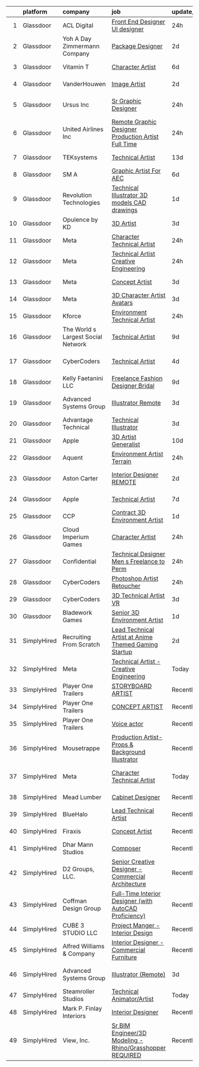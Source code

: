 

|    | platform    | company                            | job                                                                                                                                                                                                                                                                                                                                                                                                                                                                                                                                                                                                                                                                                                                                                                                                                                                                                                                                                                                                                                                                                                                                                                                                                                                                                                                                                                                                                                                                         | update_time   | location                    |
|---:|:------------|:-----------------------------------|:----------------------------------------------------------------------------------------------------------------------------------------------------------------------------------------------------------------------------------------------------------------------------------------------------------------------------------------------------------------------------------------------------------------------------------------------------------------------------------------------------------------------------------------------------------------------------------------------------------------------------------------------------------------------------------------------------------------------------------------------------------------------------------------------------------------------------------------------------------------------------------------------------------------------------------------------------------------------------------------------------------------------------------------------------------------------------------------------------------------------------------------------------------------------------------------------------------------------------------------------------------------------------------------------------------------------------------------------------------------------------------------------------------------------------------------------------------------------------|:--------------|:----------------------------|
|  1 | Glassdoor   | ACL Digital                        | [Front End Designer  UI designer](https://www.glassdoor.com/partner/jobListing.htm?pos=111&ao=1110586&s=58&guid=0000018290d24e0c82194b8ca2b73ea6&src=GD_JOB_AD&t=SR&vt=w&ea=1&cs=1_1ef2123a&cb=1660287078447&jobListingId=1008066931954&cpc=2CAED5C921A5F994&jrtk=3-0-1ga8d4jmrih5a801-1ga8d4jncj44u800-71df7061733bd024--6NYlbfkN0Aba5oU64R_O9Kj8y6RMdSSFXuPwn88DcWu9IRDlipDHjxHIIFB0atBqVJ04z1yB3-OpyRjG1nMfE6cjJk8bgzJF7zwCBC1RJRescqqNX7xSpDUlnduD0RnfrrtLB1WqT5zwivwIzAUsUB9B6nG5IiJJrp_Ney06dAAfLE6t1sWVoWTONfP5BUywp5HTxOdwWMF2mFzl9Npkks_PMhzNtKeUC3t4rxsOJgdRSt-dHP5bB5I4LNcm9IN6k752CMCJJBKicgXNAGed77kXN6hU157i5nfA-f-ZMl5_9dHew2Yq6Q1q2MmTsE7OIL-v-94OBWa64ibRpTwhkYe92zkmzqM4dIEv6rdLlmJ76sU0unrZQs4gmksHkP_a3e5HJzNaiv_pJ9rU3wRHsO7UJm8Ju4j9Nc1wBrwzmvvscJ3Gge4i5OCk7apS4GX52Qu58aUaZBlRK2BC8b-XwxbtwUYQSAjVPsnmZj_Jq2lL8k8Pqu8aUWQFiK1FRlLSfUevbDW1G9NJyOCvD--Dg%3D%3D)                                                                                                                                                                                                                                                                                                                                                                                                                                                                                                                                                                                      | 24h           | Remote                      |
|  2 | Glassdoor   | Yoh  A Day   Zimmermann Company    | [Package Designer](https://www.glassdoor.com/partner/jobListing.htm?pos=119&ao=1110586&s=58&guid=0000018290d24e0c82194b8ca2b73ea6&src=GD_JOB_AD&t=SR&vt=w&ea=1&cs=1_4ec80c9a&cb=1660287078448&jobListingId=1008063507161&cpc=1CBFC3E34E2A31FF&jrtk=3-0-1ga8d4jmrih5a801-1ga8d4jncj44u800-dc7e1a1397b199e1--6NYlbfkN0Ae6Qmv8rNb3d5rEsMPL_plhvilYeiJERi7JqghURwQ9bq2mHgMGRGP2iYP1nqVQ_CAH4CA0v5ImKACkfOVwmRt4ZP_yKkrYQvG-WgEjznhn_VDpWqLt9aNw_v_TZNj6iwxRLgp22h8quajIuiYsucJZtbTgOZFKvuC8jT-JHljWHHK7U0zAEt_oqtECmpyjduF3Owl4NgfBcsK24PZWvUefv-OBxraAHdRdBQGasSvof6NkzEO3Z8-jdhJwj_CmuAN929oSCMlrt7UCXPgXQXDpZYPvnosf-_45uUyXtJ5IRjvcY_xG6QGED4UY8XrwQ-xU4Go61LYF0kkPA9aMNAWVz3r_F8e7F5eDJLGON0GQyriWqbKzZe4UBJJGRWvjChnCNTh7QqmYNZi_UHc5MQPl80JUX81bbKvPh_retpEegVp4RLLiIQIV9vgRQg_wKUXWtSzSOa-jtfGyn6rPjj1aO8I9ofgolib4svZxlVDFQ%3D%3D)                                                                                                                                                                                                                                                                                                                                                                                                                                                                                                                                                                                                                                     | 2d            | Burbank, CA                 |
|  3 | Glassdoor   | Vitamin T                          | [Character Artist](https://www.glassdoor.com/partner/jobListing.htm?pos=121&ao=1110586&s=58&guid=0000018290d24e0c82194b8ca2b73ea6&src=GD_JOB_AD&t=SR&vt=w&cs=1_981abf72&cb=1660287078448&jobListingId=1008056223678&cpc=FA84DF7EA1EC2398&jrtk=3-0-1ga8d4jmrih5a801-1ga8d4jncj44u800-6c10e3726336ac6f--6NYlbfkN0DMrcEu7yrtATojKJA7cEzGQ3FdRGWLh0CZQInL4ECGI6k5tN82kdM0cJmh4vC7GgjCRMRi8NDGUDmB8TOH7AXDSKABpq8xpAsHI1IHXDuKuaGVgdIUnUwPPn0gfEL-OBigKsAUf-2NnCTWWr9f927-1E9ig6IZiC0_5BezMjexMFkTRblwa-YK3pdTx_QUyPKsCk39JW-qc4nqmt7e0zNI6ZZSbZ4zT5mpkn0WX-V67ubwdoPv37j3NJ1SN3QX7IRLyGF2oyTD8kixhyOfTmZ05rJt3p4lKq_aRfeKimQ5cAWdYf67heL24P2bPq7Z5hpuuap2yBmv_JfA_roDYcy16mPSHCoC8jnKNke7VQwjnYCD3TeYJO8ZDOcpsNcTcQbghyr9Lb-3keVpWN8qtcC7q2oqp70NoPOqM2bOz44teDOr8pUDia4BYyEHmV3cjHJISrdEOWXvOmLGExeBi6G88cFwhTscetQOUI_COokxyQ%3D%3D)                                                                                                                                                                                                                                                                                                                                                                                                                                                                                                                                                                                                                                          | 6d            | Vancouver, WA               |
|  4 | Glassdoor   | VanderHouwen                       | [Image Artist](https://www.glassdoor.com/partner/jobListing.htm?pos=122&ao=1110586&s=58&guid=0000018290d24e0c82194b8ca2b73ea6&src=GD_JOB_AD&t=SR&vt=w&ea=1&cs=1_c8a5589d&cb=1660287078449&jobListingId=1008063541301&cpc=8795CF9063CD573D&jrtk=3-0-1ga8d4jmrih5a801-1ga8d4jncj44u800-44ae0a4fbbd41e73--6NYlbfkN0DwTFf1i8tHxx5w6n6Gg6g51G1v2moTctKTWRheSvOoBGoYbE61eXaI4p99TMVe5-Yx3QNbUfuByV1ln80uuMozBmYU69iiyMjPcC1KxlYCv165LxjaZAepi6fVCyyhQ86_ltv3q2XZSJkGepgNHRKU40Yl3-bNcszTtaTb_jhKeymm2vIbwUGy-muP8gQqsPq49qB-e8cWsJAFdu3oyBy52Sf1TZGzBNsWgWAx7sxlc_J3ybNJo-CPfF0ZqSPiEfQibtxHFrjkLmFPgiG3V8S-zUJy_lFsnoyv1-LM5UTQzLzflNVN8eWtm9betTUNSnO5AmVfVcpYqiCxLYPo2_SARAgTtagUDnZ2ofQJK-kahD6onkKKEQp90XfS-M7gs31fsuT582MEPJhzZ1T4tQJoKaZvlYPuDye3EbBgQcac3lCqh44LReZc2q-iyF-cNDxmAtoUCpCb5HO33LMr1pHEIRrR3nbikV30NZGRZNUEzreDutRv1nO4DzMBmEOcmYc%3D)                                                                                                                                                                                                                                                                                                                                                                                                                                                                                                                                                                                                                       | 2d            | Beaverton, OR               |
|  5 | Glassdoor   | Ursus  Inc                         | [Sr Graphic Designer](https://www.glassdoor.com/partner/jobListing.htm?pos=123&ao=1110586&s=58&guid=0000018290d24e0c82194b8ca2b73ea6&src=GD_JOB_AD&t=SR&vt=w&ea=1&cs=1_f7e4880f&cb=1660287078449&jobListingId=1008067241297&cpc=FD1C1DA32C38CFA7&jrtk=3-0-1ga8d4jmrih5a801-1ga8d4jncj44u800-47eacb923d069a3d--6NYlbfkN0CT8vBT9H5mqECx2dfLV_FONLPDKpIRssxVwtj05Tmm4rA5I0VNOPdM1oYsK66ov5phqTrk4KDo23TS75Rskl2XcVINRmXLGVMJt7yZjobSFqAIarFCi52-QPN6vb4Aj2gPQ97YuO10bkxa8vQJ60KpWf0LtSlKQM55h8r-6XRvINmJeuJK4tAiqcW_IYQQ7DEl1XdnY7ENH6YUJ-tP2lOzp_3Ua1K5A5aaPZ9o9O2kYYSt-Md_WOBlx4-XyoGEq2Rx-ESgO2fWrRGgTS0mLziPbAlQ71lk4crrWQNgrF1GPHYQOFOzOH_wv_qp-f8VmkedDUl1dYyNNAp3A2c-Na5R-r-lmbWO06uBPGvuuEA6pZh77oCpOuNXjjR3QZg1RgXQ0A9LkrHimvtZNnIjcrd6Zuxh7kD75q-x9wVL4qRIrX0lfMHDrPN9HBpsBMGqQ1106MT0Af5F5vCPtZ6DUxlB7Xi6TK-oCHHZEE3v2tFv24GLD0vIKOmxr6mxgjRJWEohHmUhZGvfxtY28t5zPqD7806XEUDswFiBANwRCKMQUQnR9Qk7Q_04NAX9bmU0UjnQpWo4oSZQRKWknWQTwki_V3L0cBiPBzeGe7aJn0AWhVWdff_Uq27ArR8WweTJ2oDvsi7cKte3XpiGomzkNH80hx5zQ-4RghkB3FrN4hASDok4tpCKxsocrLxZ0tFVTuNdeKBLhVWR3h4Vk8134mKSP2OqNe60tb_gmUjCj29sS_LIpW1JGY7PaM0nUSZ72FgoMmZg3qWNnehr-0Mw7FojXMBUyJqQkQ5JtYRgl9UmxgHpVjtlgz7vckVkqLAToNzrFqBlXxXJPO3hSRXJaOj80dvj0k5pbUdFI08QVuAV0sDga9H3GJJ5eVhKtjvhZiL9T0rpDuNZfB0h6abhTgMWRTHfMCI8hHJuVMGXCaXI5t95ODBAgpOIpK-XfZg0mt5Z6iKS0SQRdzdiqa6xNgWMBQUnuYE6ArlSiTAhD5Kgg_umDaHxUNaew6taVOJ4Plp3Vka9wCiacQ%3D%3D)                                                                  | 24h           | Rancho Cordova, CA          |
|  6 | Glassdoor   | United Airlines Inc                | [Remote Graphic Designer Production Artist   Full Time](https://www.glassdoor.com/partner/jobListing.htm?pos=127&ao=1136043&s=58&guid=0000018290d24e0c82194b8ca2b73ea6&src=GD_JOB_AD&t=SR&vt=w&ea=1&cs=1_8f41c0c6&cb=1660287078449&jobListingId=1008067331253&jrtk=3-0-1ga8d4jmrih5a801-1ga8d4jncj44u800-7ab9daf3e9df0b25-)                                                                                                                                                                                                                                                                                                                                                                                                                                                                                                                                                                                                                                                                                                                                                                                                                                                                                                                                                                                                                                                                                                                                                 | 24h           | Elko, NV                    |
|  7 | Glassdoor   | TEKsystems                         | [Technical Artist](https://www.glassdoor.com/partner/jobListing.htm?pos=120&ao=1110586&s=58&guid=0000018290d24e0c82194b8ca2b73ea6&src=GD_JOB_AD&t=SR&vt=w&cs=1_325262ea&cb=1660287078448&jobListingId=1008039161486&cpc=F41FEAB56D215062&jrtk=3-0-1ga8d4jmrih5a801-1ga8d4jncj44u800-072f00c7dc1299e4--6NYlbfkN0AuKz8EBO1xHDEL7V2YF9xF3dC_I9B9i-Zw2Jh8clPMK3KTieKealHQMRxLfyLBLKIrswHeKBxM9TXSRl_cIE8uIK21oPg-0fKw-HtXJ93ZUUCssoOUmcpszMkT6JCzul1gvBhuJtvRB880NqWK5PRPihbY6Ko74PWCwfh8aY36zXuGrgjOSweFS3OiKbZw1TAAd4rsxu9BBh34mdMuHwTsBBlLNSsm7UbQzCYlTzl_-AUEvQtgjRpHy9d5fDnLXFDXkLdL3RKz3fLoj6qq2A0u1l1Lzooy0ZvTyk3Pl1aMuvSfmr9Fq-Mr7w55Su3S-4tMgtzQatUd_bsVjvJkOSaW255XFVVTFT8gC1XIU0e5LSJzlihrwqw8xijxaSAhq5FG08fPb0o-HZuY_ZU2nXt-gjRT5904lVl2DtT5wHHu_bWrKnwhWrEroSuEQIDgKhUxyusdft-s3eKkaT-xerCU221wrMnHz40vEQ4BJ7UaYfefOFCZa1lobgQOiGpg_KG7-vGky-LTWmNCdwntOqNvqaotud5cqgfjFEPAt750u2D5ux_6s-sOmpnDQxbR7kYUhTw4PDnl2tTOUfeGMXmcjFBPmGvwQx8_pyM-M1qu6EMjXWoRB-TdSgBmzBNIor38ziq32tdWvqnC8COhytptJiHoGHdvwGWlyhxsJFIe6a_mTsGO_25GEE2YEFPsC3diS28VHPTD-s7T2escAaiPMsw5nVMY6oDjndjRzKjEXUlVzUnUpYULEPR02sFA6d9FXfVmG0zr1lwMDT3LtPAHHvqTSisODcZ2udYXMCRl3YsSsqeYiCg6tC65hhgjS5oAuxbdxIaNQ70N0QKAHrNNC1d7ecoJuuSQoyolSBf1NxnjNJQ1dolYcAffUVEGZ52uGAElUiZl1dprx9DKG3Fr2Xe9bVsmeaw%3D)                                                                                                                                                                                        | 13d           | Menlo Park, CA              |
|  8 | Glassdoor   | SM A                               | [Graphic Artist For AEC](https://www.glassdoor.com/partner/jobListing.htm?pos=130&ao=1136043&s=58&guid=0000018290d24e0c82194b8ca2b73ea6&src=GD_JOB_AD&t=SR&vt=w&cs=1_e9fd11a4&cb=1660287078449&jobListingId=1008055459239&jrtk=3-0-1ga8d4jmrih5a801-1ga8d4jncj44u800-d589120802840b33-)                                                                                                                                                                                                                                                                                                                                                                                                                                                                                                                                                                                                                                                                                                                                                                                                                                                                                                                                                                                                                                                                                                                                                                                     | 6d            | Remote                      |
|  9 | Glassdoor   | Revolution Technologies            | [Technical Illustrator 3D models CAD drawings](https://www.glassdoor.com/partner/jobListing.htm?pos=118&ao=1110586&s=58&guid=0000018290d24e0c82194b8ca2b73ea6&src=GD_JOB_AD&t=SR&vt=w&ea=1&cs=1_8c437848&cb=1660287078448&jobListingId=1008065299459&cpc=FAE5E775D180B2FB&jrtk=3-0-1ga8d4jmrih5a801-1ga8d4jncj44u800-2d91b92a43b9c399--6NYlbfkN0CZRV_UZvXazaVS4zK4nhwIQPcA9CBHXZ-J1nhKBh9RcR_rdgNA6_uCy1mRCBCbbZaLBYhOP5SEQWw17LEI-wCPdVKBBkNG4toffxQyCz5wk0XUGzMVlqUE2n1Pu3fziSdlg_XVvqzUXHhxWsgQCitnimmzpf5xPlR5hPlI1pQwRH4vj4CV9pTsnI64TsPGfXs4mwp1k9WRFPeNfP9VXOc3Ibeh0_3AowHQ6wirl7NxeLZHMfx89dNK8z67BYaNLSa-3oAqldskTtJMhcT6_dhHD03SiR1MN7BvOumyd3mIyKFLLsUyHEov39GA1eTiFifPdmLMtXpb7m0zzk57lOh6ZzRH9S-lxNvd-kJ9bcykNQ0mJRBknB9lfVo6smxDj9DhLzMRtD0y5w1pShb0M8X6-cwfLj35R__ocCTCCtuwQ9nubjngbtf9x3274EWcvrAATEs3eye93QF2M5VWl9VON4X_Tp8zecrCwMRW1FTVa9pByM2HQrTFb_RsCysSEk4%3D)                                                                                                                                                                                                                                                                                                                                                                                                                                                                                                                                                                                       | 1d            | Woodridge, IL               |
| 10 | Glassdoor   | Opulence by KD                     | [3D Artist](https://www.glassdoor.com/partner/jobListing.htm?pos=104&ao=1110586&s=58&guid=0000018290d24e0c82194b8ca2b73ea6&src=GD_JOB_AD&t=SR&vt=w&ea=1&cs=1_1f9b0eb5&cb=1660287078445&jobListingId=1008060635178&cpc=3164FDD6030E246B&jrtk=3-0-1ga8d4jmrih5a801-1ga8d4jncj44u800-ece28a5bf28f35e2--6NYlbfkN0Bzkuy17zoNwKMVjyusHhR7JNYo3SmelKzW8jp1Pa4Tk4WW547EexT8lZKR-gSYR2hmTMZ4f2JkGM0Bz3it44cRhxykvI-tnG4bEQgTqeFTblZB-Rf1gUvajfZob7I8LVUQCK7e6xhzaUjXKv5WnOa4sW6ZP2UuYWX5siLo4UvwIYvi22ZacKZPQIJf99zvKlrZ47EbgyWNUDdo7iusF_eggPue143CsLsxS4zctVGa0AVriLXcl-NB201HAnK74SWQipXUgYRsdETnHpxoImRfjrzBJlTR86Rgh6RAtKjJFaw70scEQcGEPqBKIp5DBmHYwRQBKXaUuGFXh1KR9DXYHUtYtmyzT3r_PNVONxXBlHQuI9WoRrZ7mE3BSFiFYKBmq2Vog6azjS1uEmF1h7ol09zcE2nyyNxnqqwoDp6FXACr1axxiHcfZU1nPRV_1YJyBX2vAWLDvcrJ7D8l9hnhD0kgBhaaBCrYzB6EOleJW-NIyNpUrVAw)                                                                                                                                                                                                                                                                                                                                                                                                                                                                                                                                                                                                                                        | 3d            | West Mifflin, PA            |
| 11 | Glassdoor   | Meta                               | [Character Technical Artist](https://www.glassdoor.com/partner/jobListing.htm?pos=103&ao=1110586&s=58&guid=0000018290d24e0c82194b8ca2b73ea6&src=GD_JOB_AD&t=SR&vt=w&cs=1_ecfbd9a7&cb=1660287078444&jobListingId=1008066993511&cpc=AF770993EC679D41&jrtk=3-0-1ga8d4jmrih5a801-1ga8d4jncj44u800-0237076a1527b7c8--6NYlbfkN0DYl4UJW4r1Vl7FEn6T9F-rD9lpC-0oMJVSiWjK_MGUd8e8cHXcpv6KPyjLHZEfqkUe-DEG5DLncZ2VuQ30bZUWAlnVXUPUmYbz0Rmpsfp5cnEdTcGFIbFNR-gZL_KvDvolQx-u2TnHMOXE8pqi0Kz9WsbXsfPeIAEHC5eDe_Vc6j9zLyvdSKU3861J7qzPpblrFyiKvOyTqwGIS0TbwOLnuPvbs1e1rik0wZunO4qNLSR0FJXBobPCueoZNT7iZsxST2IWUVO4A6De3EG7dDEvbl1BEoGZJ139rA2ROB40Hur5-fH_GbSFGxyU3jQS7lfwxp6mpKZ54TgMVyEee6TYyyJFDgoSv6xLgLj6XT7J1kUz8RuRekGWvIrZupQ-gtq9UNX9fRq1xkq4ggv6FLtjlc4qmKZzRR4FPhkpv6GZIKzgrUBgQmvuurlAgZTMDmh-HL7_nFNiwvwQrtjyLpcAux68Ax50B51luYvNHjxhWryfvtSMdOlO35SfAvOUCFDcBe2POz2QSZeKu9Vjh6OkDgDdGKz57DhoNc9zmrTM_wT4HKqJh2Bd6E-supRtof1B3xS40U2AQHZlZNi18VfTZB6E2V2RcDfSlmH--HESOaKQ_s60SlsYHySOr9NH7hpv7x3BslWbMUKdt1_aEgeDBNvhlYcb-g6yWie6KM0JbNiYK4fnWo0CGH5BBT9f9fOTf5QFRYM8KPoyx_1xuoHNQMYoR_I20d4DHJLJUs_Z4n_lnVGLJZP-pPoxUMgpSCTE-UErfaNZGkvRs0HlXzm0GP5BEzCoXGE3VfuyKZn8H1a_3ik84ZN7DJDCphyevRiZtYnGwGcGDnsiUJCjN6ElhUzmMChuDC1ppmnGfnYBljw6O8l0dACBPgsCYkX1Idk9vmLlxSwxol8VjAC-NoqcPTutXe7P3Cen532U0Gwb4FruBxl9uzv04aUnBynLm4zcjoWIGfCqfe_nsHSYOGa4VkHxdR3_4Y1ov3xtVn72hMizu9_isNa0RUFQ-vvowmn-6fV8GdNktM5TD6qjnw_Vfovq2rNo1jE7uwJ6RbdBPhK-0R_ICLpIoj1mtsMiJkA%3D)              | 24h           | Seattle, WA                 |
| 12 | Glassdoor   | Meta                               | [Technical Artist   Creative Engineering](https://www.glassdoor.com/partner/jobListing.htm?pos=102&ao=1110586&s=58&guid=0000018290d24e0c82194b8ca2b73ea6&src=GD_JOB_AD&t=SR&vt=w&cs=1_daed1105&cb=1660287078444&jobListingId=1008067771030&cpc=E773D000C9BC26FA&jrtk=3-0-1ga8d4jmrih5a801-1ga8d4jncj44u800-1da363b5fdcfe69b--6NYlbfkN0DYl4UJW4r1Vl7FEn6T9F-rD9lpC-0oMJVSiWjK_MGUd8e8cHXcpv6KPyjLHZEfqkU_XyKy2aMazqvwtb4jLXqdrJDgWqRMdZzDm3QnlMP6SY4uOwq4hh6l7Ys33tkNGRVhftqYXq-Cp0a8WihaWmhXsxwvVili8y6RJmZdNTLKL41ELPZJd4GT5t36KbP6OX5MRYQsOPQn_rzoP_2kGFI_vIAYh4NKW_4fh51mU4PszThxP0wfKmAHLQnNy-778ZwsaI8TMwmHK9rMnDxdxCx2RnC3SeWHLWdsAxRWhk1Bv6NgWGsuhWgtmygSH72-kpGqkhbUPwIOeURupq6LPp4sZLnBzhqBfmOivzjFbFBgSVeUWDxDvuZkBuS-3x1LwyYkTnirJdfgJBtEjKqlpu94cx9haT9ZcIyz0dg2KX-mtFAl3WQPQa8jQhshqlmucgjcTzwTE7tCxIo1w2BWkBHHAGzilF2qngMN07SPM34vr9agYib4_UXMeHTtwOKbb4iIOFJe6Oi78DY7AUklCczCu65RxNrSfiBMQrUP-i6e48RG20NZj5WlzTvFMpkNqVPwcSj68QHXy6ygGtDNo2O2MKnWDY3WCZN1fChQa6pyYOpB5R51TRC4vw7VgKkxzD9EuzX3E-O2vfchiS90ZULzHOXOLJ2T0U3glncDsl7di_GbN4aXpZnqRH6sPzZIDPWSUSrivAyIJigAj8JrJmX8hR2CFUUeViKHvVIfz8BpG3_3jMXVhf1Wj7FYuCvB5c6hkaq9ADpTJhqg8gvCECe-9lzqMjSgQ8T4cVpKkeY88SrT4f7FB7t3QHSnnvEMcrQkgXdXIulG_ySZdJwC7_y-CA9uP7boErkxUy5A1ZuE4VQNEKXew6TYlfk8ywmABvbN9t1vjwcc3XckvvdFapQ9IHhjz-oNcv7zeuz9KA1obDQBm85GqFSPmzX9oeYVP4tKiQPhqkmm2tfdxSrUi1rMhkQCAh2oeE4vukeESc5IXkTdIc4MABVE4g96fLNy8m8-aHn3ofwqRfe6Rn7vUOJfS8nGD3Kx9LbYlKURUqqFebJE2an7pycQ8nPcljmzCM0%3D) | 24h           | Menlo Park, CA              |
| 13 | Glassdoor   | Meta                               | [Concept Artist](https://www.glassdoor.com/partner/jobListing.htm?pos=107&ao=1110586&s=58&guid=0000018290d24e0c82194b8ca2b73ea6&src=GD_JOB_AD&t=SR&vt=w&cs=1_f331baf6&cb=1660287078445&jobListingId=1008061777840&cpc=39A4E8CE329AB187&jrtk=3-0-1ga8d4jmrih5a801-1ga8d4jncj44u800-e562a60e7629f321--6NYlbfkN0DYl4UJW4r1Vl7FEn6T9F-rD9lpC-0oMJVSiWjK_MGUd8e8cHXcpv6KPyjLHZEfqkVDT8BL02zSvAIVQor6D6278i-DJ-j2jMU5ecofN8v1ZEeutWLowM8HHA2Htk_NpvsqL020XqNxp_yrPdKUziQNvemf0xuIQJa1DFLILfYX7c4Bx3ymoCGwk8hPj1Xi9nsxwtgpg4SMaI82IBnEGaXGePRzccxExr7PrOsajyHvubkj5_QnFyJZsbOvDcN6IBy2uQHbZmFK2mmwucsbuxfcRzdgzIOtEGBv_zr0Q_BMfZHmZ4q9o3jQjWahBSDkDVAtd-0Hr8T6W0wCX5-m3qBdILUiqwy8vi1Au15D3GRakg3BS7NDdK6PIJ-RO71j2N8oJq2hrO_QD8Oles-ZDeZcLum-hBJmIapZ8hS6ZBSIkvos2YTT8KAMVYIUNBZBvj3ElLaAHy746sClgIYrE1veS1e5lyxV0RfiFMojHFvqH3Lxq7tP72lLUIIBTLb_B6xT_Vl4cQT7h9FXR-Qvo3iARtZgSFmZhebPue0hLYd9O7vLofoTyDYt55cz7X-FTt1l15Z2AeuJDnGIYjGqt8jL6_wTYt95SlMD4wHUtiodYYzusYN5itFmulxxRWVomc-ahM9luiRTnsj83dSBVZp6ktSN6ZLZin7D5r3_pBZxnu67t8b9B4alm82evBj6zqRHpnDdBvYYRgeQutho9VpmBgiIQgRU__lXsIRX1xCtyuYcvpmX8ByTezQAo6dY_RjtReUXMeWk9RDt9Np4bMEFUJ7lzpoIaylztLXTSaqohfXbE55PPw3soSDhh_Lcq3rKH2_GhpDt55q0T3HtIecUgOPOkS7QeJKQlaTVgAHAtVin_JhPxYFNlnWcmV3OsVoIXuqYr3PwSSJTFzTMXp2-gJOM8FLCeeWEbyn4IQFH3anti3Rb_g6dvSjIb_6cy8ob-fqlESTdviQ0ZlIyPJkUXFAi3GFJRmDdiGIuU9eKlbntsWHT_Pr5L4Cd962iTVJy_DBF0g0IenQfAMJIWZMxR4Q5Oxx78N1qSG6nWvvmznF9lCkjFMz412alei7qMqs%3D)                          | 3d            | Burlingame, CA              |
| 14 | Glassdoor   | Meta                               | [3D Character Artist  Avatars](https://www.glassdoor.com/partner/jobListing.htm?pos=106&ao=1110586&s=58&guid=0000018290d24e0c82194b8ca2b73ea6&src=GD_JOB_AD&t=SR&vt=w&cs=1_5fda9b4d&cb=1660287078445&jobListingId=1008061777966&cpc=84DBBAA61F05C438&jrtk=3-0-1ga8d4jmrih5a801-1ga8d4jncj44u800-42385de9be05d970--6NYlbfkN0DYl4UJW4r1Vl7FEn6T9F-rD9lpC-0oMJVSiWjK_MGUd8e8cHXcpv6KPyjLHZEfqkVDT8BL02zSvDOFgY_TTPFfcsfb90mC8bVqyuMPVNeahIMSpreFDcArnyZCD3rMbijFTY1J5mOR9XF2sJuhoD64xxAaVVYOT5pOL1XxGsCl-_r0lPkXyM5euDLqQtY7xcSL_KSQMLb-KQpVz1O-Eqs_I66DY5ViTYuRfI8yh6eCk8HO_KOxeMTj4q9_ALLdzXwsbsBkSE00EcK3NzLQtemD5_yCd2KWYeAyES5KnN7UJW7Vs6XeTe8GnpK8S8xH0WPBnmEam-CbonHf9hAegRNSN2s6LLM6kQ0t-5eBj2seazyCQsqTjskw7cqhj_ogDySI2lJ8ryNzoJ0NHJOD8pUXLRKxVVTtRWSE0BqdL3Qy44lxnnT_M51m7mDCdgtBq5RE2zsddJ6bREYQ9mtE7gzDT3IqZ1jYtdNtt8OGCm7xJAIuD96wSkeUkERB3-7KfBLqNNUoHSRtxEUZod0dTINZlZyQnDKFiYv4Ls4tmWF1r6loNNhpaFDZdaD-Y-ssfdCYG12HjIGkgt8tj4NDQIvBFbfzPHA23Uhh2ZMzdr144TmNCSR-rHtJ6VgoBUq8jR_rJ6TVC1twhnYrMVk8ZYMTQeVHNm7uOiWj7FQLCzTtig85I-eaojjPOrRvfyMSxHjmh4sXp4gS_sl_DteKKShbY4NLKWq4AMSbDpU_8NNYxzXcStFziJpAVRq_Smv0PAH-cjH2ENllBViUyDQ-3f219x4ueqTWnM0QOffLXIagwFU-c_fZRVGHICVQXEQIlfe71HirUaR1GRhQsY54lMbRNBO4D6kIEbjCLtjteiv324iwaoEX2-JfWQ9ZQFrnMCuQ_pAuzBXhsTolucd5Cg9jk7iPrsoYMPLOoXIm6nayQMR6uSfL1GWiNoPeL9GHree1AjBQGOR5jiu9jUsuFeYmwh6dw_aod46scgUMM17aDiG73GgQUHeQpReTyiPqelag33mkePzGJdRh9LmPd5OP9lou1Hodk0C6OKyPHhf5E1sy4HZ7OpO5hj0f3fQv3Mw%3D)            | 3d            | New York, NY                |
| 15 | Glassdoor   | Kforce                             | [Environment Technical Artist](https://www.glassdoor.com/partner/jobListing.htm?pos=113&ao=1110586&s=58&guid=0000018290d24e0c82194b8ca2b73ea6&src=GD_JOB_AD&t=SR&vt=w&cs=1_5143159a&cb=1660287078446&jobListingId=1008067190556&cpc=451933188B21919D&jrtk=3-0-1ga8d4jmrih5a801-1ga8d4jncj44u800-895d8efd57c265d2--6NYlbfkN0C5IatSLh_Ak1q39eQQoPIxD737RW9NeiYGvIRXkrLjEBkC4LI6KweFWWPiS1PvvlypGpx18bYBeoUqEetnquHIUgcuQSnzo7i-pjw3UUDvAsLg2WIk1P0I4FEM8pytCKcKY3gNhMUiOMsjAL4RmDoAHDMWmgmvRFKaVhCImvudNZZA9jevvS4wDR-xwnCqYKpC50zmtxahInb72QOpXH1M6IutHCMCmRMiMe7gOBbBswJxh5rm7kKuyQTjsxTg4mGwWi8hTrFRsi3HcSoJrsehEZwmfrs6vflNF-VdLF1oGZKjBR42WRr2VyGyTjQmHnlHfQ8hjcmJMEhMsKRC-bZzmFyt3W977FHlKo60hF-csm-iHxbkiVRhgX6K3CNviMbpsUEN9DpbXcB24iMLhUPyxv5W4RAn1EmbwGjp-VwKnJ7m3pGb5snWfH_-DkQ33ekyL2kavICESlhS7-23WGP9Pfb1bLj5e54jx48qih4CW1jFmZxClkVsjAMzrtU8R_QdIA2nFwobI4Yg7LMHYM4GMEqvikpO1y0IJmK02WC3HNAxklYATScYnfeYvdbQrDAtFGUy9NsTvUboDIYSaAj7SNyitvFE7xmgFKEAWZC9SA%3D%3D)                                                                                                                                                                                                                                                                                                                                                                                                                                                                                              | 24h           | Redmond, WA                 |
| 16 | Glassdoor   | The World s Largest Social Network | [Technical Artist](https://www.glassdoor.com/partner/jobListing.htm?pos=116&ao=1110586&s=58&guid=0000018290d24e0c82194b8ca2b73ea6&src=GD_JOB_AD&t=SR&vt=w&ea=1&cs=1_7543d52b&cb=1660287078447&jobListingId=1008048926967&cpc=47CFDC01B3F81FAC&jrtk=3-0-1ga8d4jmrih5a801-1ga8d4jncj44u800-4d0bb3f225c1c8c3--6NYlbfkN0DSgjPPcnEdvoK3uuxfISLALE6pB1FR7YSHOr_tSg5_QGIhoz_2VqUepdcKLBLI_zTQDUXKUWfMuKjDzgnq_OX2CR1vlk2pTWZOat2YNT2e3hwa3a75pFCZb36TEE0mu8ZRXPVcGDXEAk3I4YSpqqTYxIrjGzhVPzzfPMjq3tJXnTcTHw0LK5FUaJpwpCGqI50DIB-OCoJ48vUUf3-kOo3jYZCAFROu5aJbC0Z0fwSblSGZOFUZNo69k5_lzlDbthpII_d0L9voQzrLsP9csC8XNQRxvH-jrkYnszreZHpCP7-7rM-3d3zAhKtIh_rcxSL51L0243YhbQbGLKsM_6df4TdBiJKBEQBirUBZViko4ik-e7TRw7fki-gjZy4b3a8JfsmgxV2uJ6pAnhQ8G-xeDxdk803usUuXC_sshx9TrvEEGX_rnnSqBL8yGQbVOZRUKAepmMwVjaGyrKaW2olgF3S55YqtKqKDamD2CgZR82FgpQeoHHeWzPwqGHT81KCqawFQUuqEz9qg_7bB4vX3NtMGc4dMrZPFjhgMhbIrjK6plwE_S15VspwH0xh3atMFn30woDt376gFBucuwuvCavyyfexJQ08%3D)                                                                                                                                                                                                                                                                                                                                                                                                                                                                                                                   | 9d            | Houston, TX                 |
| 17 | Glassdoor   | CyberCoders                        | [Technical Artist](https://www.glassdoor.com/partner/jobListing.htm?pos=117&ao=1110586&s=58&guid=0000018290d24e0c82194b8ca2b73ea6&src=GD_JOB_AD&t=SR&vt=w&ea=1&cs=1_36933312&cb=1660287078448&jobListingId=1008058281939&cpc=6FC5BA77C9A4CD78&jrtk=3-0-1ga8d4jmrih5a801-1ga8d4jncj44u800-f39b2ab9dd5e5a7b--6NYlbfkN0CpFJQzrgRR8WqXWK1qKKEqALWJw739KlKqr2H-MSI4eoBlI4EFrmor2FYZMP3muM3qxPNuNJt_0HwhaRzSpI5XuB5zVPB1TsAkCmON0miMhv6Zor8kAc1vxLE82aqQPqHp7l6p5ImWq5fxNQVt7s9K2Xm0iFiUQabtV_kvo2RERp1BqIxmLE7ZwIZh2bV9Oz27CfpWZ3L9LuBKevT5xuSwKOSpTynmzgkMx2XZWrHUZtXjLT1NJD7vYlkUtnCqFQo9qZlkmNtypFGvxArbAA-inLF_lg-SE01NHOmFW0Ijih_Z0xAXmliLc-dBHwNXV46WpT5SPFeeoRP_OrkIIOei4NyJlEb7bxLw9ui3pddwCxKV-f7a6JysbEB7Hx0i4_BVwckKBBksrzh-dmgNU2EJLaO7jsFdEs_sF5t93c3GlrUPzdeEAUQmCvh41TJxUBYm5RAPJNA1Wl4wC3VS8yPxfQI3X0Y_FGlXBlaA4fgE_C6dV-TntJGvhEdPUTcz5ECdugwdT12sotF--fQq9Y9X50h5Eyz-xKdEVH0T-CRbBKWvcuoVfMaMVdDWS-mqSayVn1u7ltf9xeKEB4rSAC3Tur3yyEN6Rk0fDW0utU7qNAoXptZbqGJW0hxfwBjPjN0WccdRuu3UP6aJskOeC2_jazwhH8AYcPWMRDWJEsJHOfeUVMUpW3rNtI4BGADnCcGHJwcrI9tNbp4D0ZculMDR-Zro-YDECfoltl3eJf4pgPP77pnFY8poQHJ_cHQ0j_4U7gJ2S2ySTApc6V3GG8CpO-zCaVwjCzcsIZMbTblsULhcYrUm8NqHjRuqiVKXR6JgM35RKjY_Q52J47nlCtecKISQlFMA7bCpd73P1CNKhWYfLCMCPh8RurClQ-1qBMr5fh-biBqfSASRBaMxGzbk1SymXXU_Q7QEgyo0DEvnrRDGK_KTkroy4uh-FwDyKYpOgrAhznzc7KkL82tolQpg4Ilx-a4DzD0%3D)                                                                                                                   | 4d            | Los Angeles, CA             |
| 18 | Glassdoor   | Kelly Faetanini LLC                | [Freelance   Fashion Designer  Bridal ](https://www.glassdoor.com/partner/jobListing.htm?pos=109&ao=1110586&s=58&guid=0000018290d24e0c82194b8ca2b73ea6&src=GD_JOB_AD&t=SR&vt=w&ea=1&cs=1_20c45fc6&cb=1660287078446&jobListingId=1008047552919&cpc=FAE5E775D180B2FB&jrtk=3-0-1ga8d4jmrih5a801-1ga8d4jncj44u800-a6b9ac20acd07671--6NYlbfkN0Bpkz4eilSyVaUq0KmM4Y1lINlxqZT7Saz1zIeLgvAAAQXFt9Fm2DMj8MuCtiTwdvLESqHkZ0NoepSmzNcjZDnBfQUfoiRxWu9YgRUvaQtbDMNMwaaxBB6jeoxv7tGRNsjun7Fhkv2YXNDcS4a3dPE76vUTJfxc_y4PoChJECPlFV8TzUzENM6wWFS1nZ6gHiUl-Iqph8ok5SHNMvvFKJzX1Db1NYTHzFajpowLkj17n-OMBG_-ZeEq3NUeL8G4OohCWSi5_2qqMis5Eyg0bZ_hsEIhSGvFA0YkPLsYtNBwqrNg2U07zmfrUWH8Pfr7uCX3dLmXCXWDbp2SMaUtNGs71iFi4FxWlDibe7rswHcSABGKbySZ1n45QXUV6mSywt9jBICUzv94gtYZuwY7HcVsN5L8Y0EHCL91vjnsw6_RDRYTOZ2155JzKrkx86B39ltUvoxlzxkN1kN5dY7_jqwH3zmpHAVEZUaKXEYp4TI2_o_J6FX7vOPnmNkzQLbi1L8e_o0A3L-OXA%3D%3D)                                                                                                                                                                                                                                                                                                                                                                                                                                                                                                                                                                                | 9d            | Remote                      |
| 19 | Glassdoor   | Advanced Systems Group             | [Illustrator  Remote ](https://www.glassdoor.com/partner/jobListing.htm?pos=125&ao=1136043&s=58&guid=0000018290d24e0c82194b8ca2b73ea6&src=GD_JOB_AD&t=SR&vt=w&ea=1&cs=1_83156c82&cb=1660287078449&jobListingId=1008061173284&jrtk=3-0-1ga8d4jmrih5a801-1ga8d4jncj44u800-8b30d682bf8e636f-)                                                                                                                                                                                                                                                                                                                                                                                                                                                                                                                                                                                                                                                                                                                                                                                                                                                                                                                                                                                                                                                                                                                                                                                  | 3d            | San Francisco, CA           |
| 20 | Glassdoor   | Advantage Technical                | [Technical Illustrator](https://www.glassdoor.com/partner/jobListing.htm?pos=110&ao=1110586&s=58&guid=0000018290d24e0c82194b8ca2b73ea6&src=GD_JOB_AD&t=SR&vt=w&ea=1&cs=1_3f514a74&cb=1660287078446&jobListingId=1008060519712&cpc=59DEFF8D475298C3&jrtk=3-0-1ga8d4jmrih5a801-1ga8d4jncj44u800-92a35f20f136349a--6NYlbfkN0CQRQ3eiV4YWjrRS1ho7HVQ9JO8v6Fb3eU0yDOJbdOiEguntuRlpE4-_N6DYLNj-GrLRP5FYL-aNzagPvIYxyRsnB_9dzeqVd7S3AAeM0Tn7lwMIUWEoREOg6C_e6cv3q0cTiXRoZgR9Db9nqC-PcNEtAnvPp3I_DXS4Wt3NklPk_uqTcWUBGoxc7aCNbnZ8j17fbH4dVuV8vJXD__pXrwIOBi33X3imOlDmPeMVj8Lo1PuSuAVHctpr1ZmMr7EdL5801pDlIVgeBQiz7jaYxf66OZExpAEUC8hnQfEfejGCmoENDCVxzjwTMMui851nWT-gx-0ScTMhOXjCurt8OhXQCyYNCLyQt4sOXf93Di3LnQXQxGRnImpwRi12FjrVomWV2KpgaJ4NehxPI82Kr6nN2IjOuEaDEEsZEne9DmJ-ySXTljvjjBMzmmmCjkZWYDT5CfN6I13wgItlRKj3LsEGXHBxf9D3QSaQPNzzTAU_H1ft_vsnkiIERmyMHPu0tF1pGhP3XV7sx-7X73o6wA-K2VGdSIMHBms5IUIpQJYacxlzkjdp2YlXe6RKt68ASg%3D)                                                                                                                                                                                                                                                                                                                                                                                                                                                                                                                                              | 3d            | Sterling Heights, MI        |
| 21 | Glassdoor   | Apple                              | [3D Artist Generalist](https://www.glassdoor.com/partner/jobListing.htm?pos=129&ao=1136043&s=58&guid=0000018290d24e0c82194b8ca2b73ea6&src=GD_JOB_AD&t=SR&vt=w&cs=1_48cd484e&cb=1660287078449&jobListingId=1008043727449&jrtk=3-0-1ga8d4jmrih5a801-1ga8d4jncj44u800-767f5aed912808a9-)                                                                                                                                                                                                                                                                                                                                                                                                                                                                                                                                                                                                                                                                                                                                                                                                                                                                                                                                                                                                                                                                                                                                                                                       | 10d           | Cupertino, CA               |
| 22 | Glassdoor   | Aquent                             | [Environment Artist   Terrain](https://www.glassdoor.com/partner/jobListing.htm?pos=115&ao=1110586&s=58&guid=0000018290d24e0c82194b8ca2b73ea6&src=GD_JOB_AD&t=SR&vt=w&cs=1_543e4010&cb=1660287078447&jobListingId=1008067493949&cpc=334ABAF5D42DC775&jrtk=3-0-1ga8d4jmrih5a801-1ga8d4jncj44u800-1d7e30f58d96cfcf--6NYlbfkN0DMrcEu7yrtATojKJA7cEzGQ3FdRGWLh0CZQInL4ECGI9gD0Wolx9R2EDT7B77c2cRf8Z9snA3WEy7pWtLLpBeGDNqIvW2gPLLVkj-nn12dLBAhDrfMS_OsRepMohQztCeMNMWkFwCkAz2sthirrxOVO6mrCPqS4RGIXDBcBqbZAnAwuQhP4toNrAoDx43zS00DwjutahlS0zEqomK1SgZyYFisaAnqCUxlXDV33YeAbdHRqKe9_lDWcccMVmHzSnH3ui3u007I0f3Z2VUcZviLMayGn7dBqMAe_lx2EZ0oVedq1Fbp_qSaOYSX-keAj0tdJPTFpqo-DYWFn611xuLJn5w0G504YjRD8wwNM9VoAxJJD03bm59DUcDeC66h3Y-LLdQ2uaWJkJ4K8ftczxphsk7oYQvfjzNHzOHr-vRqT4HkDv34DyGA0o4JhMoI0RZOfiAI-07EuZO9XT7x_4AHUUNrbddn65A%3D)                                                                                                                                                                                                                                                                                                                                                                                                                                                                                                                                                                                                                                            | 24h           | Remote                      |
| 23 | Glassdoor   | Aston Carter                       | [Interior Designer  REMOTE](https://www.glassdoor.com/partner/jobListing.htm?pos=124&ao=1110586&s=58&guid=0000018290d24e0c82194b8ca2b73ea6&src=GD_JOB_AD&t=SR&vt=w&ea=1&cs=1_68060ac0&cb=1660287078449&jobListingId=1008062317468&cpc=9908D8D4413DBB8A&jrtk=3-0-1ga8d4jmrih5a801-1ga8d4jncj44u800-1006e3054a37330c--6NYlbfkN0ChYVx_I3yfZ_JDY3EFoivtqvi_stwnZ_kRt8Dowt_l_d1ydueao4NEv8X4QANiVn-db1qmP0ZGrwDJDS4P-QGnGxcEtqdiTTFOECdyzO4ZKqRpuGCq4WOI-8DCzvbDwJuscwpEcXEqcyq4Wehn2vRlynwxNCd6tV5F75Za-lIRn9C2WyFPfBSJdYVsp0q4hnG2nsPYu4SCLzFtcAOlHCRkG8rVlH-__86EUpJwHd5siTEbw1JZT-VAwgRzQ0yT4Q01C_VpTRGx3MdH_qX1M7dF2jbWyyTmimQmVr83Er0TYep4O-HpRZVTtWhLFVekHPHpuiXhBp14Q_9KrMOQ_5QYWWOgg2v8_L2wH2E-jYzutTbgve6iiR4L3AIpN1HtEkWVYZKmaQyite8XV_kz09WtTu67uGcpIyYUWSgFpSatescaOf1olGBeCzumSCIs1ZZMQeYS-xwx5IYSCLZK11h5fuC2Jqrk9djmShiMI1c6cbentpmXblcjy2YQY_CPzA6JSOmAJfYfRpCdwjdvHISCtWWMBmFJAxkFD2MN8Lil4kNOdewazjjHyORneGP5695vYxurvou2Zd4hV2qC3bjIf7X0TD24fciqYdNtMQuQl_Qjw7QaIa1ldNwfwMNcmDs5A-S_nFz9lfdbPhsFFuVUNRRNnOHquKf5m6z-c2g9LzZ1WvdROW3k0YkdPbyjQ2T_-qNNEYvPuwDrNm67auMOcFFljvVEntBX5K1rS3vhWBVJMzniTlQnNNcTQmaTKPWywwP1hcEk3ZQNzoF68BTG79D29Xf4AslkGf3vUUJh2OHBVYc91dVLpUdovDkxjwK2WOzYBhP0gofGb41FNX3CuM0AWeQj-Z8FO1Di_Jt-16vNq5MLMvp06C81iMCtJbLvQAa0S4WzB2VK_V0ztP86cr3mC-d8CE1ZPRGHeQhZxPejW5-bBxtB9WbYqccqOAdWZatxooOwzA%3D%3D)                                                                                                                            | 2d            | Los Angeles, CA             |
| 24 | Glassdoor   | Apple                              | [Technical Artist](https://www.glassdoor.com/partner/jobListing.htm?pos=108&ao=1110586&s=58&guid=0000018290d24e0c82194b8ca2b73ea6&src=GD_JOB_AD&t=SR&vt=w&cs=1_a256775c&cb=1660287078445&jobListingId=1008052189545&cpc=8795CF9063CD573D&jrtk=3-0-1ga8d4jmrih5a801-1ga8d4jncj44u800-b15e4d5738459f72--6NYlbfkN0BvKrLyj5gPmtZO9T8euul8TCxuuKNOtzRJOomxnwSEodTz2Bc-sPZl5OJ9R4TJsNdDu2ApFQIPGJyjI2HKvJVs9tZZ85izmLWiIAzfEe9SKQj18unJzMcj7V52eyk9-kEVDyGE46poEqaTnbDEUYBh-DyjbbAj0FrgVsiW9ad6vEioXLOtrJQWlJPtkm15fklu8OH4jKMjyRkt6mF5ImuvGB_yREgwC5Ys4AaEyZ-6J-1uMHHzRG6Iw5m6YNHG2nsBAwxc_WUKrgw71zga-ZGm3qSAyDS84ZC_BoSUuzkq9S1GGhX9SJFfoBtI-9HtUIPu_JEJegggto7kDmLxJp_RXtLETuF8gNWhfca44WbR2T6D8_sfXMjYyr_MLIms_ej25FLHECGDG9k-S-OoU_M-aTrStYCXBDI4wdT8CHVahMe4Klle_dX3GmxwP7p7GfOSlOPOFQxhMOpbnSJd5SY2zyGArAcLYPGQghu2ZgLJCEQn53iK7E3PU-cqd6BmwKn198g_n3iztoJd0qB7Nb8lAjWQ9pEjZcek1DdkX1h-VJ7Bp_zqo_QabunoKqi1XfVg3IXFFD2RGtT9q3IqtIS4m8lnhdLswoLOpQBhT4NABVQdcowG1M57U3ZgnOCPS56MnyZWXgTvRv3Vk7fr5tbVH-3y_4SdjBQ7t0k5gZ5m7u_Jxv7QXHm6xaOyOC0JC4tgGQd1FiJS7nfB96G2fLdzNMdkFo4rXEJnQ41RDJxp963FEcQkKadPq3Gl8eYnFepTOSpG31EZssOCuoRFaWo4_uAT1B84WEzo-CeVc7Lrw9zmJeTVe0O3s-3D4gzMTLVfKc7n3h441uiB5Hy9nYV_5lIDszDrpzuXLdAshspaXEr8ZG2-TImn3Js2ppCWRVnKbjR7z3b0vO1wVIEuQMbCZvDFI1QkkMb0ouOnyOy2ysWISPf1XAB4tL9a-JJ6g5Y%3D)                                                                                                                                                        | 7d            | Culver City, CA             |
| 25 | Glassdoor   | CCP                                | [Contract 3D Environment Artist](https://www.glassdoor.com/partner/jobListing.htm?pos=128&ao=1136043&s=58&guid=0000018290d24e0c82194b8ca2b73ea6&src=GD_JOB_AD&t=SR&vt=w&cs=1_b3254492&cb=1660287078449&jobListingId=1008065233706&jrtk=3-0-1ga8d4jmrih5a801-1ga8d4jncj44u800-f728cf6620649ff2-)                                                                                                                                                                                                                                                                                                                                                                                                                                                                                                                                                                                                                                                                                                                                                                                                                                                                                                                                                                                                                                                                                                                                                                             | 1d            | Remote                      |
| 26 | Glassdoor   | Cloud Imperium Games               | [Character Artist](https://www.glassdoor.com/partner/jobListing.htm?pos=126&ao=1136043&s=58&guid=0000018290d24e0c82194b8ca2b73ea6&src=GD_JOB_AD&t=SR&vt=w&ea=1&cs=1_3c094c8b&cb=1660287078449&jobListingId=1008067209479&jrtk=3-0-1ga8d4jmrih5a801-1ga8d4jncj44u800-f502ca017d9a0b12-)                                                                                                                                                                                                                                                                                                                                                                                                                                                                                                                                                                                                                                                                                                                                                                                                                                                                                                                                                                                                                                                                                                                                                                                      | 24h           | Los Angeles, CA             |
| 27 | Glassdoor   | Confidential                       | [Technical Designer Men s Freelance to Perm](https://www.glassdoor.com/partner/jobListing.htm?pos=105&ao=1110586&s=58&guid=0000018290d24e0c82194b8ca2b73ea6&src=GD_JOB_AD&t=SR&vt=w&ea=1&cs=1_29071f0b&cb=1660287078445&jobListingId=1008067356175&cpc=3E251C7E648E8D76&jrtk=3-0-1ga8d4jmrih5a801-1ga8d4jncj44u800-14dfa54dbf06e548--6NYlbfkN0Bw5nMmE_9ydMmkFwclqcsXVMIQE4PmsRPS_jC_M_Rtp3tkPn5Tt5HZV1eHNfLjcAj8qmuoN-UpFHpaUl-zFK_nB6Oe-pDTvxaOF2i17CQvtv1AlZL_z3ZbnC7FSwbAhqZbh-Ciel49IhviB8vCGgIltO4APYQFmUy7gko7P_12hsPfvW1YAa12jOS1EptxIhJvzvDPUAyL1VRBXbMwu4pL7Cy60vwK-5m-WO6WbFRHF3964lxrUjxgZH6wzehoA56KDeLt3AfJ_7ijMehnzguMC28CnPWxnfqSFwHwsTE82G1x10Lu95-ztr4R0KCYDLwug1TABgVkSkAIXT3nsVH4AlupeSCOD23LHq5ZCDNViWp3oy2xYpL00x-Yycf5Q1ztl4cxrSpJsw3kMk0BuJjZrtlIjxQBLFkuwY0KJ8CBPpKbIpnmYDJ9CZvE0tbXLJb04NzlLBmGmrRC9YOkJizorjio0RCOonwlXRFXep7ujaI0URnN2GLkQc1DRDq-h8QyFycf_loQKw%3D%3D)                                                                                                                                                                                                                                                                                                                                                                                                                                                                                                                                                                           | 24h           | New York, NY                |
| 28 | Glassdoor   | CyberCoders                        | [Photoshop Artist   Retoucher](https://www.glassdoor.com/partner/jobListing.htm?pos=112&ao=1110586&s=58&guid=0000018290d24e0c82194b8ca2b73ea6&src=GD_JOB_AD&t=SR&vt=w&ea=1&cs=1_d4e9c158&cb=1660287078447&jobListingId=1008067247411&cpc=FB7E4A1762AE5BEC&jrtk=3-0-1ga8d4jmrih5a801-1ga8d4jncj44u800-d1736d4747aa7ef6--6NYlbfkN0CpFJQzrgRR8WqXWK1qKKEqALWJw739KlKqr2H-MSI4eoBlI4EFrmor2FYZMP3muM1xxE9aPgfzRRT3mbG0sRfjDG0JZ71Dwu-U6NMUqPXuBs7rIse8pGlVkaCGgKz-xJNjKV7lvyEOMm6_JHtJfkd4k43B5iQ_-P6QG7FqojGUphYfy-bxNNKkB8dcACpkJ40gHyuLQ8uCEtFPyZ2WEt4oT38SQ63EckX3aQweWMa8-IY6ICbEOECvWuWjZluzH2sAJzC7qsQAnA8OfIgCV5XXg7-7WmXch0IErozfiI19DwuYcmBEA02OQ9R0ZFj3bTNBpsz-n5KTGObr-vVp1pVlgy2b-K5Hc-lPYCdtUU6Kkzy0leVGgo9gYDc_a1aWi0PsByxJwM-cTORjQq_tQBVARzqR4HGIrGL_JIWVMm9TtyYkW1u6gHsELx6VzvtDJsUhquCSAr9RSlA_ECePzG2hM-mfVFfjbR1DdPhgHrZFsuU8a0rKZwMPLF3ZuO5rEGSZwW03Y5L-k6Gla84HzKC1YfYxnO69wWMV4dL1VtzmdkSykBwv0RfH_jUsdgxs59w-8cEaiVdg_m4M31gmod20sXzTsonSuYmHJPghgt1o6U_-j9ZmZcfaM9RuYwbpEoxRTUb-gooijMQc-LiILCabXIJK93FnLlWUzSK4Q4UTQB5Blaivac825Uyfbh6WUDnsc4KiPI73jylSsjIbPGK7lx0JVSMDs7AhxPa4Dojjp12TNrC8JisHoZLpTAx3x5YdekdOlf9O4fraiEYx_Jq2SvTPVBO6P1OQUROIq-0p2qNEdJKfIc5BOTuttaEzI6ZB5Nm4TiOT3wT6i_hVEO_rZv_8uPl3QJMXrZVc0dB5ocxq-x5N266a-GWPKGGvRLqiwwr-7rPys2pP9VJrMSltezH3CLGe8f20HTAL_NeOItpp7ETbYPIusM9TiSv6p3_JN8gTqqNOVy0DseHUvEQqbpTVRr4y2Sh4RwYLNhfuLg%3D%3D)                                                                                         | 24h           | Reston, VA                  |
| 29 | Glassdoor   | CyberCoders                        | [3D Technical Artist  VR ](https://www.glassdoor.com/partner/jobListing.htm?pos=114&ao=1110586&s=58&guid=0000018290d24e0c82194b8ca2b73ea6&src=GD_JOB_AD&t=SR&vt=w&ea=1&cs=1_58f6397c&cb=1660287078447&jobListingId=1008060676316&cpc=FB7E4A1762AE5BEC&jrtk=3-0-1ga8d4jmrih5a801-1ga8d4jncj44u800-3913e937d1f9fc50--6NYlbfkN0CpFJQzrgRR8WqXWK1qKKEqALWJw739KlKqr2H-MSI4eoBlI4EFrmor2FYZMP3muM0Ub0ZhMW8URfTRwN91oElRvfyM9KQNxQqn7XxPr0qV0QnTeYxB9npl1zsCAzjMYllFnc6AF3kVxZmiKFb9bl9q2wxBbyutFh9QM6SBEtuWCM3osm4Z4lRaYAjqtiVZ1lJW4P9kHZXQzszjmnpx07efLDsJc4y81KHPRx2SJZtwUh2E4N2DYpn_SaxPNy6xp5Vd_FnZYZWYcjHi4-WVKRNlOUkOPBcBQlw9TxkpA71lBbmgE6OkN4U6jGx7L_fh8LMbva1hKv9MIoSZ3nk3x2KKXsNo6pgk7bP5nwQwr9c_IuNNFYOktLThfyFd2ApRc_4iStsWV5uOo_cP1XKQOuKtE0qQlKPhwzB-P65OLFB-WgL7t6FR2hHiFG3e35WSc48WMgOcb6RvcemA5tJxdyXgFWvG4acfdyhLLpQYkBsInkervW4Lw8rGLBjsOjOc56gpiEGY8GTRKtUqk1qMzpKFYFmhkMh_3FEHQ_O7fTNr8_dcxjSc-hoOJFO3ZHP71elkAGFDtKlmP3Jl8xxvwI69nzBEKLMjIO-AClgktKEyTAH8Yi6k4meWDD3ru_oV2eMBcmbnUUGR4REXTErneIhozx_j13-QcNJp5C0EoJLC-skaanUqaxzm3FkxPII_LBuJ8Ic0wdPztysQP1xlXbhqFvp5cPfb0ZMKg7HhDk8nMpcZI7cp84oC5W7226wcz40kZmyOInTgR69KDwCgHWxhpgWSGl6A71s0_DxmqLIt29JwVFQ-3JMv9N0HLs3kGyMumiHNlR_POWOYjk6_aPXsyAxJNri8om82V4_XioY5iJ4p1pR25l-Q_nwofVoX86Viyp7zD_K1nEkAWDb3tpwBAcykxFAnfCnysFQzTAryKVQv0JmqS9D04wSdbThel5iyFEqmKDyVlNDKZpaz7b8Wz9jqg0PGqYyP3UckAKVO4g%3D%3D)                                                                                             | 3d            | Venice, CA                  |
| 30 | Glassdoor   | Bladework Games                    | [Senior 3D Environment Artist](https://www.glassdoor.com/partner/jobListing.htm?pos=101&ao=1110586&s=58&guid=0000018290d24e0c82194b8ca2b73ea6&src=GD_JOB_AD&t=SR&vt=w&ea=1&cs=1_5b0bfa6d&cb=1660287078444&jobListingId=1008064974115&cpc=D24EE3D704DEE7AC&jrtk=3-0-1ga8d4jmrih5a801-1ga8d4jncj44u800-e8329beaf5ecbaa7--6NYlbfkN0DzaDHVbxJ-LJZej0v9fk4K-FwNocoxjQ_zxp68kPBvcjL-avehQOke4_dMkfi70v_wGJC8cago462uJJpT2js7bC0hmuaDsLAqWxP7FYbCxFiqBu5goJR3Sup_dBfdrsoRdC5OJx_LCXztDhnndxKb375QVs_Foo6CO7CDl27oVBnVLqdk5SHb3QkjSactnYhf8yhh1oysPog6-Vid3VSgO2fPecRjxtpUI0t3DR5NJ8U0txN0f_iwSZLNyMRSEtVRHbeNlbh327VthHoEJVOeJHg-h37ZB8Qr7p3joUrgeE34uHNQabgke0uEXhw5TGnszDrWvfsC5Mdfie3CrXq4MMAxK6ZcxttyJYIK5DPxlC-Gpzx4fLMYFM2HIOtvEQt9UV4NODhUwYRO8gtmfD_yQB6Q80fWhT-SjOqNerXHshAxXFLX1qtnLoL8bv1LRjBEQLgzwlmIA-PE9XQSZhq5s-XBvfsKnlMy4QZyEwdHz9gMk6Qi73n5A3Q_iBISKHYh_p2g8V_liA%3D%3D)                                                                                                                                                                                                                                                                                                                                                                                                                                                                                                                                                                                         | 1d            | Remote                      |
| 31 | SimplyHired | Recruiting From Scratch            | [Lead Technical Artist at Anime Themed Gaming Startup](https://www.simplyhired.com/job/EV8lXNwFbwJYxC8Es1t16UoCuOj9zs_PecTTWVc9Zoy2odeEszUmcg?q=technical+artist)                                                                                                                                                                                                                                                                                                                                                                                                                                                                                                                                                                                                                                                                                                                                                                                                                                                                                                                                                                                                                                                                                                                                                                                                                                                                                                           | 2d            | Sunnyvale, CA +90 locations |
| 32 | SimplyHired | Meta                               | [Technical Artist - Creative Engineering](https://www.simplyhired.com/job/G5l8S4O5i7LZl4AawLI_HWOfwlD81bu9gNRDfwxL9jZF0HBsgvh_Hw?q=technical+artist)                                                                                                                                                                                                                                                                                                                                                                                                                                                                                                                                                                                                                                                                                                                                                                                                                                                                                                                                                                                                                                                                                                                                                                                                                                                                                                                        | Today         | Menlo Park, CA +2 locations |
| 33 | SimplyHired | Player One Trailers                | [STORYBOARD ARTIST](https://www.simplyhired.com/job/WsM3HESh11erc7gbrwmB9wOuLc4G8EpuzkIDIBZRmQv2tJ5MIdyzZQ?q=technical+artist)                                                                                                                                                                                                                                                                                                                                                                                                                                                                                                                                                                                                                                                                                                                                                                                                                                                                                                                                                                                                                                                                                                                                                                                                                                                                                                                                              | Recently      | Bellingham, WA              |
| 34 | SimplyHired | Player One Trailers                | [CONCEPT ARTIST](https://www.simplyhired.com/job/NHSymmraphyw8uHdSkV5Et_VVAdt0q4UIaYh_zD91KukT2nlM8P-Uw?q=technical+artist)                                                                                                                                                                                                                                                                                                                                                                                                                                                                                                                                                                                                                                                                                                                                                                                                                                                                                                                                                                                                                                                                                                                                                                                                                                                                                                                                                 | Recently      | Bellingham, WA              |
| 35 | SimplyHired | Player One Trailers                | [Voice actor](https://www.simplyhired.com/job/spDD-EJ3TjYBjE8eMRZ9eEmKaVlWQD6z3yRQeU5qhxOkgExTKczNWQ?q=technical+artist)                                                                                                                                                                                                                                                                                                                                                                                                                                                                                                                                                                                                                                                                                                                                                                                                                                                                                                                                                                                                                                                                                                                                                                                                                                                                                                                                                    | Recently      | Bellingham, WA              |
| 36 | SimplyHired | Mousetrappe                        | [Production Artist- Props & Background Illustrator](https://www.simplyhired.com/job/qUFdFG7VtGV5YNxFvoBR_ltmIayKqg5GJIJim-wsMKzBevmQGoqqwA?q=technical+artist)                                                                                                                                                                                                                                                                                                                                                                                                                                                                                                                                                                                                                                                                                                                                                                                                                                                                                                                                                                                                                                                                                                                                                                                                                                                                                                              | Recently      | Remote                      |
| 37 | SimplyHired | Meta                               | [Character Technical Artist](https://www.simplyhired.com/job/m-RiUK4ST28npUO_4-iLrxfEKW4Vq_UIjlWygyS66pFtFqj72aBxBw?q=technical+artist)                                                                                                                                                                                                                                                                                                                                                                                                                                                                                                                                                                                                                                                                                                                                                                                                                                                                                                                                                                                                                                                                                                                                                                                                                                                                                                                                     | Today         | Burlingame, CA +3 locations |
| 38 | SimplyHired | Mead Lumber                        | [Cabinet Designer](https://www.simplyhired.com/job/RTmvH5muGADe0-gnzbxrNdGeiCnk1jVXCtS1wr-snSwBqGSmbbArmw?q=technical+artist)                                                                                                                                                                                                                                                                                                                                                                                                                                                                                                                                                                                                                                                                                                                                                                                                                                                                                                                                                                                                                                                                                                                                                                                                                                                                                                                                               | Recently      | Beatrice, NE                |
| 39 | SimplyHired | BlueHalo                           | [Lead Technical Artist](https://www.simplyhired.com/job/Wjuj_8GvrouGkI5GInMTsAVDyDnmD0dXLa8mRnChOYJPWpldqD68RQ?q=technical+artist)                                                                                                                                                                                                                                                                                                                                                                                                                                                                                                                                                                                                                                                                                                                                                                                                                                                                                                                                                                                                                                                                                                                                                                                                                                                                                                                                          | Recently      | Rockville, MD               |
| 40 | SimplyHired | Firaxis                            | [Concept Artist](https://www.simplyhired.com/job/wjNt1EFuLXhJmeGthjl17OD1KsiLbH_zIPJbE4mTtftE4eUamojBpQ?q=technical+artist)                                                                                                                                                                                                                                                                                                                                                                                                                                                                                                                                                                                                                                                                                                                                                                                                                                                                                                                                                                                                                                                                                                                                                                                                                                                                                                                                                 | Recently      | Baltimore, MD               |
| 41 | SimplyHired | Dhar Mann Studios                  | [Composer](https://www.simplyhired.com/job/ZB_CaDWShcP3YG5ieYwZ6V9PCkGln389G2Qs6kl93PpbThhAYaRPFQ?q=technical+artist)                                                                                                                                                                                                                                                                                                                                                                                                                                                                                                                                                                                                                                                                                                                                                                                                                                                                                                                                                                                                                                                                                                                                                                                                                                                                                                                                                       | Recently      | Burbank, CA                 |
| 42 | SimplyHired | D2 Groups, LLC.                    | [Senior Creative Designer - Commercial Architecture](https://www.simplyhired.com/job/Yzphuvu4v4KIeGAg97r-GC4K2aaGuq7WuIAfSSpOBYl9P_dmzDtnLw?q=technical+artist)                                                                                                                                                                                                                                                                                                                                                                                                                                                                                                                                                                                                                                                                                                                                                                                                                                                                                                                                                                                                                                                                                                                                                                                                                                                                                                             | Recently      | King of Prussia, PA         |
| 43 | SimplyHired | Coffman Design Group               | [Full-Time Interior Designer (with AutoCAD Proficiency)](https://www.simplyhired.com/job/Xx7hJsbn6OIObeoohRD70Y4VdH0y_sC279UDSdlsem1MGWNh8Uj_rg?q=technical+artist)                                                                                                                                                                                                                                                                                                                                                                                                                                                                                                                                                                                                                                                                                                                                                                                                                                                                                                                                                                                                                                                                                                                                                                                                                                                                                                         | Recently      | Naples, FL                  |
| 44 | SimplyHired | CUBE 3 STUDIO LLC                  | [Project Manger - Interior Design](https://www.simplyhired.com/job/-s39AQb2wD3veyt5-eZP5ZU-A9D85DY9cJlwyAI70EIN6K2LHKbCCg?q=technical+artist)                                                                                                                                                                                                                                                                                                                                                                                                                                                                                                                                                                                                                                                                                                                                                                                                                                                                                                                                                                                                                                                                                                                                                                                                                                                                                                                               | Recently      | Boston, MA                  |
| 45 | SimplyHired | Alfred Williams & Company          | [Interior Designer - Commercial Furniture](https://www.simplyhired.com/job/hCKRF2iusRetU5KFSkdmgQlX7W00Um1nOkkg1ElGV0mKaHyzrtphQQ?q=technical+artist)                                                                                                                                                                                                                                                                                                                                                                                                                                                                                                                                                                                                                                                                                                                                                                                                                                                                                                                                                                                                                                                                                                                                                                                                                                                                                                                       | Recently      | Nashville, TN               |
| 46 | SimplyHired | Advanced Systems Group             | [Illustrator (Remote)](https://www.simplyhired.com/job/xsZ0NQPiWjcKEwmVSggxgrbvX92GWNBG1OdmNURukmuZLM242fnUvg?q=technical+artist)                                                                                                                                                                                                                                                                                                                                                                                                                                                                                                                                                                                                                                                                                                                                                                                                                                                                                                                                                                                                                                                                                                                                                                                                                                                                                                                                           | 3d            | San Francisco, CA           |
| 47 | SimplyHired | Steamroller Studios                | [Technical Animator/Artist](https://www.simplyhired.com/job/J0ugNs8bPMNwjLCslx_uT1bbtwfvBrb8WrcJAzzfMumF1HHB3vMJew?q=technical+artist)                                                                                                                                                                                                                                                                                                                                                                                                                                                                                                                                                                                                                                                                                                                                                                                                                                                                                                                                                                                                                                                                                                                                                                                                                                                                                                                                      | Today         | Mount Dora, FL              |
| 48 | SimplyHired | Mark P. Finlay Interiors           | [Interior Designer](https://www.simplyhired.com/job/ACgOSNiid54dHRncHMCwghe-aS3BcO9vqWd8eYePE-qHsahtdA-t3g?q=technical+artist)                                                                                                                                                                                                                                                                                                                                                                                                                                                                                                                                                                                                                                                                                                                                                                                                                                                                                                                                                                                                                                                                                                                                                                                                                                                                                                                                              | Recently      | Southport, CT               |
| 49 | SimplyHired | View, Inc.                         | [Sr BIM Engineer/3D Modeling - Rhino/Grasshopper REQUIRED](https://www.simplyhired.com/job/r-EMDI_VtGPS56wqXDwIvVVf9Wc0_fV24JlkHogXp_SHsFRKSxtw7Q?q=technical+artist)                                                                                                                                                                                                                                                                                                                                                                                                                                                                                                                                                                                                                                                                                                                                                                                                                                                                                                                                                                                                                                                                                                                                                                                                                                                                                                       | Recently      | Milpitas, CA                |